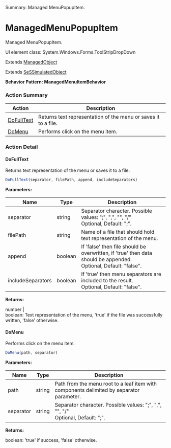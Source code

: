 Summary: Managed MenuPopupItem.

# ManagedMenuPopupItem

Managed MenuPopupItem.
 
UI element class: System.Windows.Forms.ToolStripDropDown

Extends [ManagedObject](ManagedObject.md)

Extends [SeSSimulatedObject](SeSSimulatedObject.md)





**Behavior Pattern: ManagedMenuItemBehavior**


<!-- ============================== property summary ========================== -->

	
<!-- ============================== action summary ========================== -->



### Action Summary

|  **Action** | **Description** | 
| ----------- | --------------- |
|	[DoFullText](#dofulltext) | Returns text representation of the menu or saves it to a file. |
|	[DoMenu](#domenu) | Performs click on the menu item. |




<!-- ============================== property detail ========================== -->
	
	
<!-- ============================== action detail ========================== -->
	
### Action Detail
		
<a name="DoFullText"></a>    
#### DoFullText

Returns text representation of the menu or saves it to a file.

```javascript
DoFullText(separator, filePath, append, includeSeparators) 
```


**Parameters:**

|	**Name** | **Type** | **Description** |
| ---------- | -------- | --------------- |
| separator | string |	Separator character. Possible values: ";", ",", "\", "/"<br>Optional, Default: ";". |
| filePath | string |	Name of a file that should hold text representation of the menu. |
| append | boolean |	If 'false' then file should be overwritten, if 'true' then data should be appended.<br>Optional, Default: "false". |
| includeSeparators | boolean |	If 'true' then menu separators are included to the result.<br>Optional, Default: "false". |




**Returns:**

number | <br>boolean: Text representation of the menu, 'true' if the file was successfully written, 'false' otherwise.



<a name="see.also.managedmenupopupitem.dofulltext"></a>

<a name="DoMenu"></a>    
#### DoMenu

Performs click on the menu item.

```javascript
DoMenu(path, separator) 
```


**Parameters:**

|	**Name** | **Type** | **Description** |
| ---------- | -------- | --------------- |
| path | string |	Path from the menu root to a leaf item with components delimited by separator parameter. |
| separator | string |	Separator character. Possible values: ";", ",", "\", "/"<br>Optional, Default: ";". |




**Returns:**

boolean: 'true' if success, 'false' otherwise.



<a name="see.also.managedmenupopupitem.domenu"></a>

	

